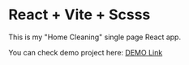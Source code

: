 # React + Vite + Scsss

This is my "Home Cleaning" single page React app.

You can check demo project here: [DEMO Link](https://familycleaning-1e90f.web.app/?fbclid=IwY2xjawGu1VRleHRuA2FlbQIxMAABHcFEnVtgGDjf8UjK05BC9pIw_RsuI7nAdxWH_JA8D3A4dKYa2Y4yYelFsw_aem_WTAXWOcml2P_uzByBgI4tQ)
